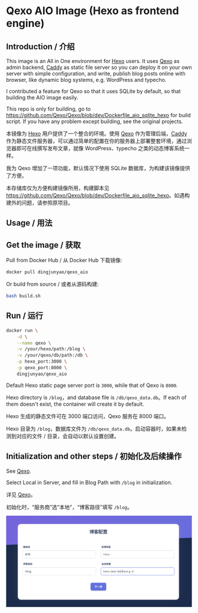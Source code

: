 # Qexo AIO Image (Hexo as frontend engine)

## Introduction / 介绍

This image is an All in One environment for [Hexo](https://hexo.io/) users. It uses [Qexo](https://github.com/Qexo/Qexo) as admin backend, [Caddy](https://caddyserver.com/) as static file server so you can deploy it on your own server with simple configuration, and write, publish blog posts online with browser, like dynamic blog systems, e.g. WordPress and typecho.

I contributed a feature for Qexo so that it uses SQLite by default, so that building the AIO image easily.

This repo is only for building, go to <https://github.com/Qexo/Qexo/blob/dev/Dockerfile_aio_sqlite_hexo> for build script. If you have any problem except building, see the original projects.

本镜像为 [Hexo](https://hexo.io/) 用户提供了一个整合的环境。使用 [Qexo](https://github.com/Qexo/Qexo) 作为管理后端，[Caddy](https://caddyserver.com/) 作为静态文件服务器，可以通过简单的配置在你的服务器上部署整套环境，通过浏览器即可在线撰写发布文章，就像 WordPress、typecho 之类的动态博客系统一样。

我为 Qexo 增加了一项功能，默认情况下使用 SQLite 数据库，为构建该镜像提供了方便。

本存储库仅为方便构建镜像所用，构建脚本见 <https://github.com/Qexo/Qexo/blob/dev/Dockerfile_aio_sqlite_hexo>。如遇构建外的问题，请参照原项目。

## Usage / 用法

## Get the image / 获取

Pull from Docker Hub / 从 Docker Hub 下载镜像:

```bash
docker pull dingjunyao/qexo_aio
```

Or build from source / 或者从源码构建:

```bash
bash build.sh
```

## Run / 运行

```bash
docker run \
    -d \
    --name qexo \
    -v /your/hexo/path:/blog \
    -v /your/qexo/db/path:/db \
    -p hexo_port:3000 \
    -p qexo_port:8000 \
    dingjunyao/qexo_aio
```

Default Hexo static page server port is `3000`, while that of Qexo is `8000`.

Hexo directory is `/blog`，and database file is `/db/qexo_data.db`。If each of them doesn't exist, the container will create it by default.

Hexo 生成的静态文件可在 3000 端口访问，Qexo 服务在 8000 端口。

Hexo 目录为 `/blog`，数据库文件为 `/db/qexo_data.db`。启动容器时，如果未检测到对应的文件 / 目录，会自动以默认设置创建。

## Initialization and other steps / 初始化及后续操作

See [Qexo](https://github.com/Qexo/Qexo).

Select Local in Server, and fill in Blog Path with `/blog` in initialization.

详见 [Qexo](https://github.com/Qexo/Qexo)。

初始化时，“服务商”选“本地”，“博客路径”填写 `/blog`。

![fill in Blog Path with /blog](img/init.png)
